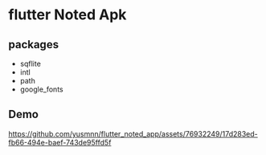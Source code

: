 # flutter Noted Apk
## packages
- sqflite
- intl
- path
- google_fonts

## Demo


https://github.com/yusmnn/flutter_noted_app/assets/76932249/17d283ed-fb66-494e-baef-743de95ffd5f

